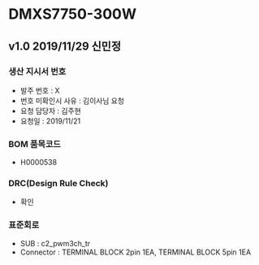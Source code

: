 # DMXS7750-300W

## v1.0 2019/11/29 신민정

### 생산 지시서 번호
* 발주 번호 : X
* 번호 미확인시 사유 : 김이사님 요청
* 요청 담당자 : 김주현
* 요청일 : 2019/11/21

###  BOM 품목코드
* H0000538

### DRC(Design Rule Check)
* 확인

### 표준회로
* SUB : c2_pwm3ch_tr
* Connector : TERMINAL BLOCK 2pin 1EA, TERMINAL BLOCK 5pin 1EA
